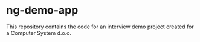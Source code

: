 # ng-demo-app
This repository contains the code for an interview demo project created for a Computer System d.o.o.
